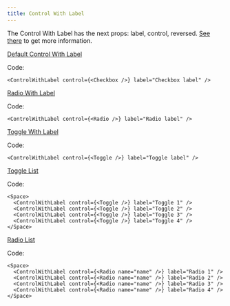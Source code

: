 ```yaml
---
title: Control With Label
---
```


The Control With Label has the next props: label, control, reversed. [See there](/?path=/docs/core-controls-controlwithlabel--docs) to get more information.

[Default Control With Label](/?path=/story/core-controls-controlwithlabel--default-control-with-label)

Code:

```tsx
<ControlWithLabel control={<Checkbox />} label="Checkbox label" />
```

[Radio With Label](/?path=/story/core-controls-controlwithlabel--radio-with-label)

Code:

```tsx
<ControlWithLabel control={<Radio />} label="Radio label" />
```

[Toggle With Label](/?path=/story/core-controls-controlwithlabel--toggle-with-label)

Code:

```tsx
<ControlWithLabel control={<Toggle />} label="Toggle label" />
```

[Toggle List](/?path=/story/core-controls-controlwithlabel--toggle-list)

Code:

```tsx
<Space>
  <ControlWithLabel control={<Toggle />} label="Toggle 1" />
  <ControlWithLabel control={<Toggle />} label="Toggle 2" />
  <ControlWithLabel control={<Toggle />} label="Toggle 3" />
  <ControlWithLabel control={<Toggle />} label="Toggle 4" />
</Space>
```

[Radio List](/?path=/story/core-controls-controlwithlabel--radio-list)

Code:

```tsx
<Space>
  <ControlWithLabel control={<Radio name="name" />} label="Radio 1" />
  <ControlWithLabel control={<Radio name="name" />} label="Radio 2" />
  <ControlWithLabel control={<Radio name="name" />} label="Radio 3" />
  <ControlWithLabel control={<Radio name="name" />} label="Radio 4" />
</Space>
```
